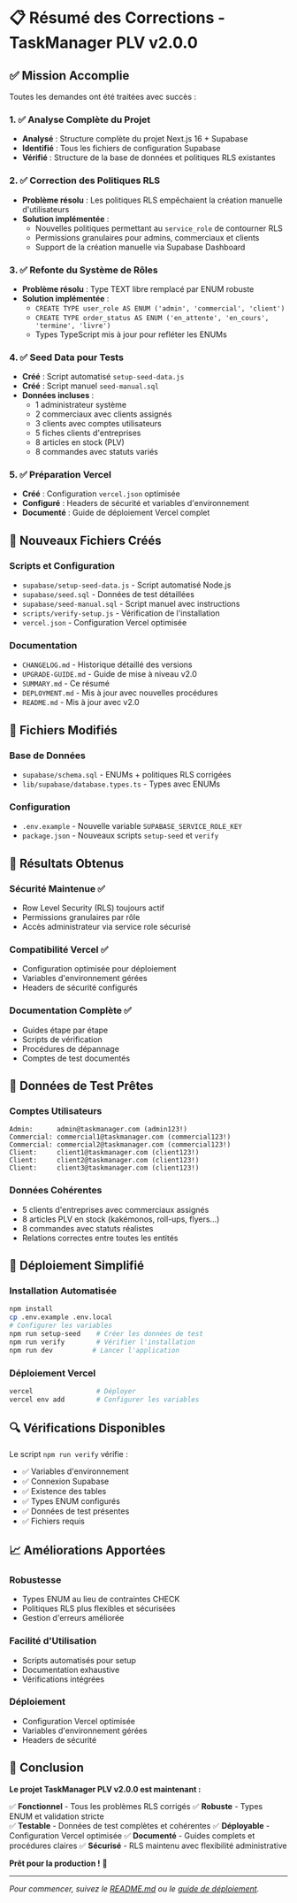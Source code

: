 # 📋 Résumé des Corrections - TaskManager PLV v2.0.0

## ✅ Mission Accomplie

Toutes les demandes ont été traitées avec succès :

### 1. ✅ Analyse Complète du Projet
- **Analysé** : Structure complète du projet Next.js 16 + Supabase
- **Identifié** : Tous les fichiers de configuration Supabase
- **Vérifié** : Structure de la base de données et politiques RLS existantes

### 2. ✅ Correction des Politiques RLS
- **Problème résolu** : Les politiques RLS empêchaient la création manuelle d'utilisateurs
- **Solution implémentée** :
  - Nouvelles politiques permettant au `service_role` de contourner RLS
  - Permissions granulaires pour admins, commerciaux et clients
  - Support de la création manuelle via Supabase Dashboard

### 3. ✅ Refonte du Système de Rôles
- **Problème résolu** : Type TEXT libre remplacé par ENUM robuste
- **Solution implémentée** :
  - `CREATE TYPE user_role AS ENUM ('admin', 'commercial', 'client')`
  - `CREATE TYPE order_status AS ENUM ('en_attente', 'en_cours', 'termine', 'livre')`
  - Types TypeScript mis à jour pour refléter les ENUMs

### 4. ✅ Seed Data pour Tests
- **Créé** : Script automatisé `setup-seed-data.js`
- **Créé** : Script manuel `seed-manual.sql`
- **Données incluses** :
  - 1 administrateur système
  - 2 commerciaux avec clients assignés
  - 3 clients avec comptes utilisateurs
  - 5 fiches clients d'entreprises
  - 8 articles en stock (PLV)
  - 8 commandes avec statuts variés

### 5. ✅ Préparation Vercel
- **Créé** : Configuration `vercel.json` optimisée
- **Configuré** : Headers de sécurité et variables d'environnement
- **Documenté** : Guide de déploiement Vercel complet

## 🚀 Nouveaux Fichiers Créés

### Scripts et Configuration
- `supabase/setup-seed-data.js` - Script automatisé Node.js
- `supabase/seed.sql` - Données de test détaillées
- `supabase/seed-manual.sql` - Script manuel avec instructions
- `scripts/verify-setup.js` - Vérification de l'installation
- `vercel.json` - Configuration Vercel optimisée

### Documentation
- `CHANGELOG.md` - Historique détaillé des versions
- `UPGRADE-GUIDE.md` - Guide de mise à niveau v2.0
- `SUMMARY.md` - Ce résumé
- `DEPLOYMENT.md` - Mis à jour avec nouvelles procédures
- `README.md` - Mis à jour avec v2.0

## 🔧 Fichiers Modifiés

### Base de Données
- `supabase/schema.sql` - ENUMs + politiques RLS corrigées
- `lib/supabase/database.types.ts` - Types avec ENUMs

### Configuration
- `.env.example` - Nouvelle variable `SUPABASE_SERVICE_ROLE_KEY`
- `package.json` - Nouveaux scripts `setup-seed` et `verify`

## 🎯 Résultats Obtenus

### Sécurité Maintenue ✅
- Row Level Security (RLS) toujours actif
- Permissions granulaires par rôle
- Accès administrateur via service role sécurisé

### Compatibilité Vercel ✅
- Configuration optimisée pour déploiement
- Variables d'environnement gérées
- Headers de sécurité configurés

### Documentation Complète ✅
- Guides étape par étape
- Scripts de vérification
- Procédures de dépannage
- Comptes de test documentés

## 🧪 Données de Test Prêtes

### Comptes Utilisateurs
```
Admin:      admin@taskmanager.com (admin123!)
Commercial: commercial1@taskmanager.com (commercial123!)
Commercial: commercial2@taskmanager.com (commercial123!)
Client:     client1@taskmanager.com (client123!)
Client:     client2@taskmanager.com (client123!)
Client:     client3@taskmanager.com (client123!)
```

### Données Cohérentes
- 5 clients d'entreprises avec commerciaux assignés
- 8 articles PLV en stock (kakémonos, roll-ups, flyers...)
- 8 commandes avec statuts réalistes
- Relations correctes entre toutes les entités

## 🚀 Déploiement Simplifié

### Installation Automatisée
```bash
npm install
cp .env.example .env.local
# Configurer les variables
npm run setup-seed    # Créer les données de test
npm run verify        # Vérifier l'installation
npm run dev          # Lancer l'application
```

### Déploiement Vercel
```bash
vercel                # Déployer
vercel env add        # Configurer les variables
```

## 🔍 Vérifications Disponibles

Le script `npm run verify` vérifie :
- ✅ Variables d'environnement
- ✅ Connexion Supabase
- ✅ Existence des tables
- ✅ Types ENUM configurés
- ✅ Données de test présentes
- ✅ Fichiers requis

## 📈 Améliorations Apportées

### Robustesse
- Types ENUM au lieu de contraintes CHECK
- Politiques RLS plus flexibles et sécurisées
- Gestion d'erreurs améliorée

### Facilité d'Utilisation
- Scripts automatisés pour setup
- Documentation exhaustive
- Vérifications intégrées

### Déploiement
- Configuration Vercel optimisée
- Variables d'environnement gérées
- Headers de sécurité

## 🎉 Conclusion

**Le projet TaskManager PLV v2.0.0 est maintenant :**

✅ **Fonctionnel** - Tous les problèmes RLS corrigés
✅ **Robuste** - Types ENUM et validation stricte  
✅ **Testable** - Données de test complètes et cohérentes
✅ **Déployable** - Configuration Vercel optimisée
✅ **Documenté** - Guides complets et procédures claires
✅ **Sécurisé** - RLS maintenu avec flexibilité administrative

**Prêt pour la production !** 🚀

---

*Pour commencer, suivez le [README.md](./README.md) ou le [guide de déploiement](./DEPLOYMENT.md).*